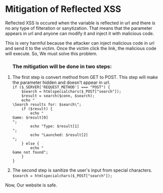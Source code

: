 <h1>Mitigation of Reflected XSS</h1>
<p>Reflected XSS is occured when the variable is reflected in url and there is no any type of filteration or sanytization. That means that the parameter appears in url and anyone can modify it and inject it with malicious code.</p>
<p>This is very harmful because the attacker can inject malicious code in url and send it to the victim. Once the victim click the link, the malicious code will execute.
So, We must solve this problem.</p>
<ul><h3>The mitigation will be done in two steps:</h3></ul>
<ol>
  <li>
    The first step is convert method from GET to POST. This step will make the parameter hidden and doesn't appear in url.
    <code><form action="reflected_xss.php" method="POST"></code>
    <code>if ($_SERVER['REQUEST_METHOD'] === "POST") {
    $search = htmlspecialchars($_POST["search"]);
    $result = search($conn, $search);
    echo "<br>\<h2\>Search results for: $search\</h2\>";
    if ($result) {
        echo "<br>Game: $result[0]<br>";
        echo "Type: $result[1]<br>";
        echo "Launched: $result[2]<br>";
    } else {
        echo "<br>Game not found";
    }
}</code>
  </li>
  <li>
    The second step is sanitize the user's input from special characters.
    <code>$search = htmlspecialchars($_POST["search"]);</code>
  </li>
</ol>
Now, Our website is safe.
